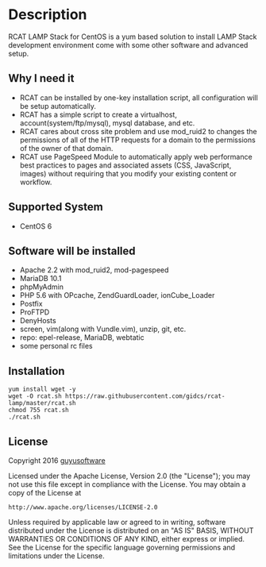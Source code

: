 # Description
RCAT LAMP Stack for CentOS is a yum based solution to install LAMP Stack development environment come with some other software and advanced setup.

Why I need it
-------

- RCAT can be installed by one-key installation script, all configuration will be setup automatically.
- RCAT has a simple script to create a virtualhost, account(system/ftp/mysql), mysql database, and etc.
- RCAT cares about cross site problem and use mod_ruid2 to changes the permissions of all of the HTTP requests for a domain to the permissions of the owner of that domain.
- RCAT use PageSpeed Module to automatically apply web performance best practices to pages and associated assets (CSS, JavaScript, images) without requiring that you modify your existing content or workflow.

Supported System
-------

- CentOS 6

Software will be installed
-------

- Apache 2.2 with mod_ruid2, mod-pagespeed
- MariaDB 10.1
- phpMyAdmin
- PHP 5.6 with OPcache, ZendGuardLoader, ionCube_Loader
- Postfix
- ProFTPD
- DenyHosts
- screen, vim(along with Vundle.vim), unzip, git, etc.
- repo: epel-release, MariaDB, webtatic
- some personal rc files


Installation
-------

```
yum install wget -y
wget -O rcat.sh https://raw.githubusercontent.com/gidcs/rcat-lamp/master/rcat.sh
chmod 755 rcat.sh
./rcat.sh
```

License
-------

Copyright 2016 [guyusoftware]

Licensed under the Apache License, Version 2.0 (the "License");
you may not use this file except in compliance with the License.
You may obtain a copy of the License at

```
http://www.apache.org/licenses/LICENSE-2.0
```

Unless required by applicable law or agreed to in writing, software
distributed under the License is distributed on an "AS IS" BASIS,
WITHOUT WARRANTIES OR CONDITIONS OF ANY KIND, either express or implied.
See the License for the specific language governing permissions and
limitations under the License.

[guyusoftware]: https://www.guyusoftware.com/

